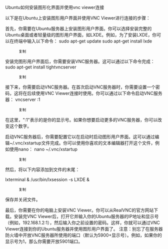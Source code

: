 Ubuntu如何安装图形化界面并使用vnc viewer连接

以下是在Ubuntu上安装图形用户界面并使用VNC Viewer进行连接的步骤：

首先，你需要在Ubuntu服务器上安装图形用户界面。你可以选择安装完整的Ubuntu桌面或者轻量级的图形用户界面，如LXDE。例如，为了安装LXDE，你可以在终端中输入以下命令：
sudo apt-get update
sudo apt-get install lxde

          复制

          
安装完图形用户界面后，你需要安装VNC服务器。这可以通过以下命令完成：
sudo apt-get install tightvncserver

          复制

          
接下来，你需要启动VNC服务器。在首次启动VNC服务器时，你需要设置一个密码，这将在后续使用VNC Viewer连接时使用。你可以通过以下命令启动VNC服务器：
vncserver :1

          复制

          
在这里，":1"表示的是你的显示号。如果你想要启动更多的VNC服务器，你可以改变这个数字。

启动VNC服务器后，你需要配置它以在启动时启动图形用户界面。这可以通过编辑~/.vnc/xstartup文件完成。你可以使用你喜欢的文本编辑器打开这个文件，例如使用nano：
nano ~/.vnc/xstartup

          复制

          
然后，将以下内容添加到文件的末尾：

lxterminal &
/usr/bin/lxsession -s LXDE &

          复制

          
保存并关闭文件。

最后，你需要在你的电脑上安装VNC Viewer。你可以从RealVNC的官方网站下载。安装完VNC Viewer后，打开它并输入你的Ubuntu服务器的IP地址和显示号（例如，192.168.1.2:1），然后输入你之前设置的密码。这样，你就可以通过VNC Viewer连接到你的Ubuntu服务器并使用图形用户界面了。
注意：别忘了在服务器防火墙中开放VNC服务器所使用的端口（默认为5900+显示号）。例如，如果你的显示号为1，那么你需要开放5901端口。